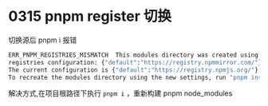 # 0315 pnpm register 切换

切换源后 pnpm i 报错

```bash
ERR_PNPM_REGISTRIES_MISMATCH  This modules directory was created using the following 
registries configuration: {"default":"https://registry.npmmirror.com/"}. 
The current configuration is {"default":"https://registry.npmjs.org/"}. 
To recreate the modules directory using the new settings, run "pnpm install".
```

解决方式,在项目根路径下执行 `pnpm i` ，重新构建 pnpm node_modules